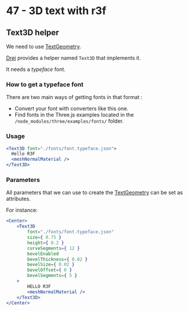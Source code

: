 # 47 - 3D text with r3f

## Text3D helper

We need to use [TextGeometry](https://threejs.org/docs/#examples/en/geometries/TextGeometry).

[Drei](https://github.com/pmndrs/drei) provides a helper named `Text3D` that implements it.

It needs a *typeface* font.

### How to get a typeface font
There are two main ways of getting fonts in that format :

- Convert your font with converters like this one.
- Find fonts in the Three.js examples located in the `/node_modules/three/examples/fonts/` folder.


### Usage

```jsx
<Text3D font="./fonts/font.typeface.json">
  Hello R3F
  <meshNormalMaterial />
</Text3D>
```

### Parameters

All parameters that we can use to create the
[TextGeometry](https://threejs.org/docs/#examples/en/geometries/TextGeometry) can be set as attributes.

For instance:
```jsx
<Center>
    <Text3D
        font="./fonts/font.typeface.json"
        size={ 0.75 }
        height={ 0.2 }
        curveSegments={ 12 }
        bevelEnabled
        bevelThickness={ 0.02 }
        bevelSize={ 0.02 }
        bevelOffset={ 0 }
        bevelSegments={ 5 }
    >
        HELLO R3F
        <meshNormalMaterial />
    </Text3D>
</Center>
```